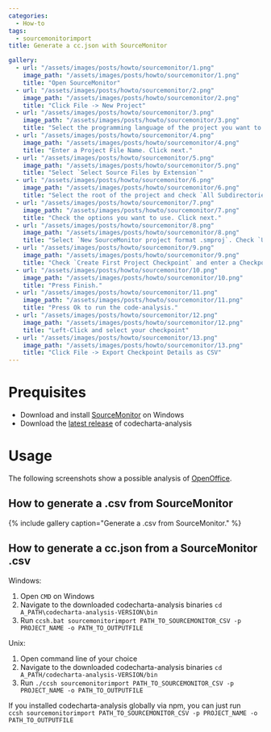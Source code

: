 ```yaml
---
categories:
  - How-to
tags:
  - sourcemonitorimport
title: Generate a cc.json with SourceMonitor

gallery:
  - url: "/assets/images/posts/howto/sourcemonitor/1.png"
    image_path: "/assets/images/posts/howto/sourcemonitor/1.png"
    title: "Open SourceMonitor"
  - url: "/assets/images/posts/howto/sourcemonitor/2.png"
    image_path: "/assets/images/posts/howto/sourcemonitor/2.png"
    title: "Click File -> New Project"
  - url: "/assets/images/posts/howto/sourcemonitor/3.png"
    image_path: "/assets/images/posts/howto/sourcemonitor/3.png"
    title: "Select the programming language of the project you want to analyze. Click next."
  - url: "/assets/images/posts/howto/sourcemonitor/4.png"
    image_path: "/assets/images/posts/howto/sourcemonitor/4.png"
    title: "Enter a Project File Name. Click next."
  - url: "/assets/images/posts/howto/sourcemonitor/5.png"
    image_path: "/assets/images/posts/howto/sourcemonitor/5.png"
    title: "Select `Select Source Files by Extension`"
  - url: "/assets/images/posts/howto/sourcemonitor/6.png"
    image_path: "/assets/images/posts/howto/sourcemonitor/6.png"
    title: "Select the root of the project and check `All Subdirectories`"
  - url: "/assets/images/posts/howto/sourcemonitor/7.png"
    image_path: "/assets/images/posts/howto/sourcemonitor/7.png"
    title: "Check the options you want to use. Click next."
  - url: "/assets/images/posts/howto/sourcemonitor/8.png"
    image_path: "/assets/images/posts/howto/sourcemonitor/8.png"
    title: "Select `New SourceMonitor project format .smproj`. Check `Use this format when saving all projects` and press next."
  - url: "/assets/images/posts/howto/sourcemonitor/9.png"
    image_path: "/assets/images/posts/howto/sourcemonitor/9.png"
    title: "Check `Create First Project Checkpoint` and enter a Checkpoint Name. Press next. (A checkpoint refers to a specific code-analysis done)"
  - url: "/assets/images/posts/howto/sourcemonitor/10.png"
    image_path: "/assets/images/posts/howto/sourcemonitor/10.png"
    title: "Press Finish."
  - url: "/assets/images/posts/howto/sourcemonitor/11.png"
    image_path: "/assets/images/posts/howto/sourcemonitor/11.png"
    title: "Press Ok to run the code-analysis."
  - url: "/assets/images/posts/howto/sourcemonitor/12.png"
    image_path: "/assets/images/posts/howto/sourcemonitor/12.png"
    title: "Left-Click and select your checkpoint"
  - url: "/assets/images/posts/howto/sourcemonitor/13.png"
    image_path: "/assets/images/posts/howto/sourcemonitor/13.png"
    title: "Click File -> Export Checkpoint Details as CSV"
---
```


# Prequisites

- Download and install [SourceMonitor](http://www.campwoodsw.com/sourcemonitor.html) on Windows
- Download the [latest release](https://github.com/MaibornWolff/codecharta/releases) of codecharta-analysis

# Usage

The following screenshots show a possible analysis of [OpenOffice](https://github.com/apache/openoffice).

## How to generate a .csv from SourceMonitor

{% include gallery caption="Generate a .csv from SourceMonitor." %}

## How to generate a cc.json from a SourceMonitor .csv

Windows:

1. Open `CMD` on Windows
2. Navigate to the downloaded codecharta-analysis binaries `cd A_PATH\codecharta-analysis-VERSION\bin`
3. Run `ccsh.bat sourcemonitorimport PATH_TO_SOURCEMONITOR_CSV -p PROJECT_NAME -o PATH_TO_OUTPUTFILE`

Unix:

1. Open command line of your choice
2. Navigate to the downloaded codecharta-analysis binaries `cd A_PATH/codecharta-analysis-VERSION/bin`
3. Run `./ccsh sourcemonitorimport PATH_TO_SOURCEMONITOR_CSV -p PROJECT_NAME -o PATH_TO_OUTPUTFILE`

If you installed codecharta-analysis globally via npm, you can just run
<br>
`ccsh sourcemonitorimport PATH_TO_SOURCEMONITOR_CSV -p PROJECT_NAME -o PATH_TO_OUTPUTFILE`
